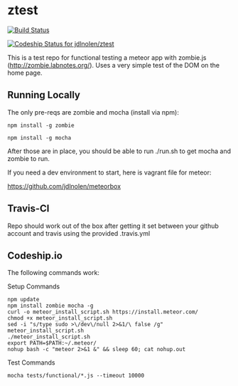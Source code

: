 ztest
=====

[![Build Status](https://travis-ci.org/jdlnolen/ztest.svg?branch=master)](https://travis-ci.org/jdlnolen/ztest)

[ ![Codeship Status for jdlnolen/ztest](https://codeship.io/projects/4c7e2d70-07a1-0132-c4dc-1a75e65bd607/status)](https://codeship.io/projects/31284)

This is a test repo for functional testing a meteor app with zombie.js (http://zombie.labnotes.org/). Uses a very simple test of the DOM on the home page. 

Running Locally
---------------

The only pre-reqs are zombie and mocha (install via npm):

```
npm install -g zombie

npm install -g mocha

```

After those are in place, you should be able to run ./run.sh to get mocha and zombie to run. 

If you need a dev environment to start, here is vagrant file for meteor:

https://github.com/jdlnolen/meteorbox

Travis-CI
---------

Repo should work out of the box after getting it set between your github account and travis using the provided .travis.yml

Codeship.io
-----------

The following commands work:

Setup Commands

```
npm update
npm install zombie mocha -g
curl -o meteor_install_script.sh https://install.meteor.com/
chmod +x meteor_install_script.sh
sed -i "s/type sudo >\/dev\/null 2>&1/\ false /g" meteor_install_script.sh
./meteor_install_script.sh
export PATH=$PATH:~/.meteor/
nohup bash -c "meteor 2>&1 &" && sleep 60; cat nohup.out
```

Test Commands

```
mocha tests/functional/*.js --timeout 10000
```
